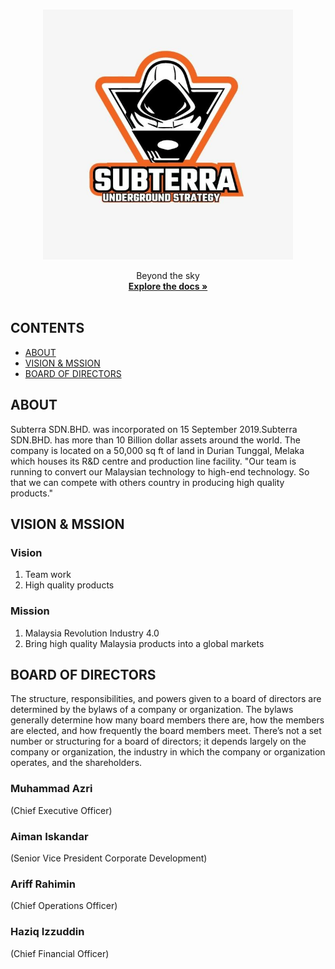 <br />
<p align="center">
  <a href="https://github.com/azri41/iCrime">
    <img src="logo.png" alt="Logo" width="400" height="400">
  </a>
  <p align="center">
    Beyond the sky
    <br />
    <a href="https://github.com/azri41/iCrime"><strong>Explore the docs »</strong></a>
    <br />
    <br />
  </p>
</p>

## CONTENTS

- [ABOUT](#ABOUT)
- [VISION & MSSION](#VISION-&-MSSION)
- [BOARD OF DIRECTORS](#BOARD-OF-DIRECTORS)

## ABOUT

Subterra SDN.BHD. was incorporated on 15 September 2019.Subterra SDN.BHD. has more than 10 Billion dollar assets around the world. The company is located on a 50,000 sq ft of land in Durian Tunggal, Melaka which houses its R&D centre and production line facility. "Our team is running to convert our Malaysian technology to high-end technology. So that we can compete with others country in producing high quality products."

## VISION & MSSION

### Vision

1. Team work
2. High quality products

### Mission

1. Malaysia Revolution Industry 4.0
2. Bring high quality Malaysia products into a global markets

## BOARD OF DIRECTORS

The structure, responsibilities, and powers given to a board of directors are determined by the bylaws of a company or organization. The bylaws generally determine how many board members there are, how the members are elected, and how frequently the board members meet. There’s not a set number or structuring for a board of directors; it depends largely on the company or organization, the industry in which the company or organization operates, and the shareholders.

### Muhammad Azri

(Chief Executive Officer)

### Aiman Iskandar

(Senior Vice President Corporate Development)

### Ariff Rahimin

(Chief Operations Officer)

### Haziq Izzuddin

(Chief Financial Officer)
